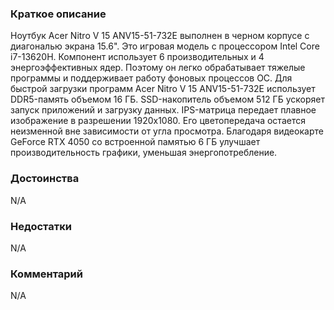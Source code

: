 ### **Краткое описание**
Ноутбук Acer Nitro V 15 ANV15-51-732E выполнен в черном корпусе с диагональю экрана 15.6". Это игровая модель с процессором Intel Core i7-13620H. Компонент использует 6 производительных и 4 энергоэффективных ядер. Поэтому он легко обрабатывает тяжелые программы и поддерживает работу фоновых процессов ОС.  Для быстрой загрузки программ Acer Nitro V 15 ANV15-51-732E использует DDR5-память объемом 16 ГБ. SSD-накопитель объемом 512 ГБ ускоряет запуск приложений и загрузку данных. IPS-матрица передает плавное изображение в разрешении 1920x1080. Его цветопередача остается неизменной вне зависимости от угла просмотра. Благодаря видеокарте GeForce RTX 4050 со встроенной памятью 6 ГБ улучшает производительность графики, уменьшая энергопотребление.

### **Достоинства**
N/A

### **Недостатки**
N/A

### **Комментарий**
N/A
